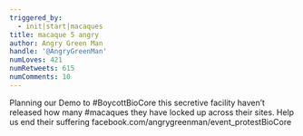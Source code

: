 ```yaml
---
triggered_by:
  - init|start|macaques
title: macaque 5 angry
author: Angry Green Man
handle: '@AngryGreenMan'
numLoves: 421
numRetweets: 615
numComments: 10
---
```

Planning our Demo to #BoycottBioCore this secretive facility haven’t released how many #macaques they have locked up across their sites. Help us end their suffering facebook.com/angrygreenman/event_protestBioCore
